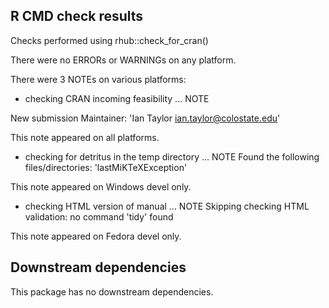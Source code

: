 ## R CMD check results
Checks performed using rhub::check_for_cran()

There were no ERRORs or WARNINGs on any platform.

There were 3 NOTEs on various platforms:

* checking CRAN incoming feasibility ... NOTE

New submission
Maintainer: 'Ian Taylor <ian.taylor@colostate.edu>'

This note appeared on all platforms.

* checking for detritus in the temp directory ... NOTE
Found the following files/directories:
  'lastMiKTeXException'
  
This note appeared on Windows devel only.

* checking HTML version of manual ... NOTE
Skipping checking HTML validation: no command 'tidy' found

This note appeared on Fedora devel only.

## Downstream dependencies
This package has no downstream dependencies.
